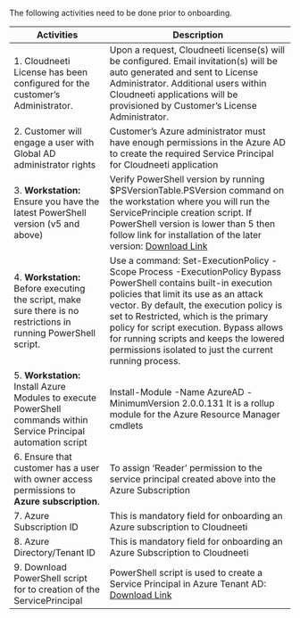 The following activities need to be done prior to onboarding.

| Activities      | Description    |
| --------|---------|
| 1.	Cloudneeti License has been configured for the customer’s Administrator.  | Upon a request, Cloudneeti license(s) will be configured. Email invitation(s) will be auto generated and sent to License Administrator. Additional users within Cloudneeti applications will be provisioned by Customer’s License Administrator.   | 
| 2.	Customer will engage a user with Global AD administrator rights   | Customer’s Azure administrator must have enough permissions in the Azure AD to create the required Service Principal for Cloudneeti application   | 
| 3.	**Workstation:** Ensure you have the latest PowerShell version (v5 and above)   | Verify PowerShell version by running $PSVersionTable.PSVersion command on the workstation where you will run the ServicePrinciple creation script. If PowerShell version is lower than 5 then follow link for installation of the later version: [Download Link](https://docs.microsoft.com/en-us/powershell/scripting/install/installing-windows-powershell?view=powershell-6)  | 
| 4.	**Workstation:** Before executing the script, make sure there is no restrictions in running PowerShell script.    | Use a command: Set-ExecutionPolicy -Scope Process -ExecutionPolicy Bypass PowerShell contains built-in execution policies that limit its use as an attack vector. By default, the execution policy is set to Restricted, which is the primary policy for script execution. Bypass allows for running scripts and keeps the lowered permissions isolated to just the current running process.|
| 5.	**Workstation:** Install Azure Modules to execute PowerShell commands within Service Principal automation script  | Install-Module -Name AzureAD -MinimumVersion 2.0.0.131 It is a rollup module for the Azure Resource Manager cmdlets  |
| 6.	Ensure that customer has a user with owner access permissions to **Azure subscription**.  | To assign ‘Reader’ permission to the service principal created above into the Azure Subscription   | 
| 7.	Azure Subscription ID  | This is mandatory field for onboarding an Azure subscription to Cloudneeti   | 
| 8.	Azure Directory/Tenant ID  | This is mandatory field for onboarding an Azure Subscription to Cloudneeti   | 
| 9.	Download PowerShell script for to creation of the ServicePrincipal  | PowerShell script is used to create a Service Principal in Azure Tenant AD: [Download Link](https://github.com/Cloudneeti/docs_cloudneeti/blob/master/scripts/Create-ServicePrincipal-AzureOnboarding.ps1)   | 